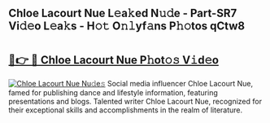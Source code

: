 ## Chloe Lacourt Nue L𝚎a𝚔ed N𝚞𝚍e - Part-SR7 Vi𝚍𝚎o L𝚎a𝚔s - H𝚘𝚝 O𝚗𝚕yf𝚊ns P𝚑𝚘tos qCtw8

# <h2><a href="http://kf19q23.oniu.top/?m=Chloe+Lacourt+Nue">🔗👉 🔴 Chloe Lacourt Nue P𝚑ot𝚘𝚜 V𝚒d𝚎o</a></h2>

[![Chloe Lacourt Nue Nu𝚍e𝚜](https://i.imgur.com/0qMVB7G.gif)](http://kf19q23.oniu.top/?m=Chloe+Lacourt+Nue)
Social media influencer Chloe Lacourt Nue, famed for publishing dance and lifestyle information, featuring presentations and blogs. Talented writer Chloe Lacourt Nue, recognized for their exceptional skills and accomplishments in the realm of literature.  
